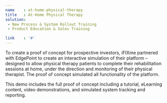 ```yaml
---
name    : at-home-physical-therapy
title   : At-Home Physical Therapy
solution:
 - New Process & System Rollout Training
 - Product Education & Sales Training

link    : '#'
---
```

To create a proof of concept for prospective investors, iFIXme partnered with EdgePoint to create an interactive simulation of their platform – designed to allow physical therapy patients to complete their rehabilitation sessions at home, under the direction and monitoring of their physical therapist. The proof of concept simulated all functionality of the platform.

This demo includes the full proof of concept including a tutorial, eLearning content, video demonstrations, and simulated system tracking and reporting.
